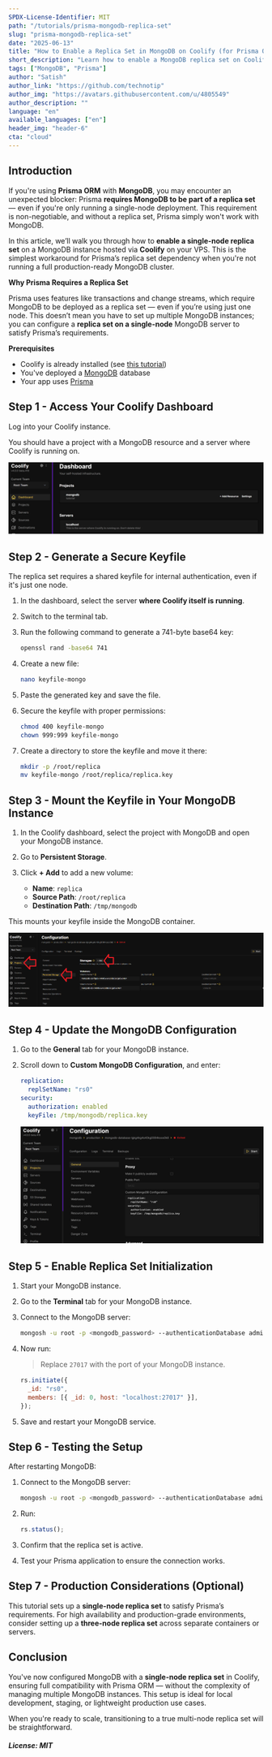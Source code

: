 ```yaml
---
SPDX-License-Identifier: MIT
path: "/tutorials/prisma-mongodb-replica-set"
slug: "prisma-mongodb-replica-set"
date: "2025-06-13"
title: "How to Enable a Replica Set in MongoDB on Coolify (for Prisma ORM Compatibility)"
short_description: "Learn how to enable a MongoDB replica set on Coolify to make it compatible with Prisma ORM, even for single-node deployments."
tags: ["MongoDB", "Prisma"]
author: "Satish"
author_link: "https://github.com/technotip"
author_img: "https://avatars.githubusercontent.com/u/4805549"
author_description: ""
language: "en"
available_languages: ["en"]
header_img: "header-6"
cta: "cloud"
---
```


## Introduction

If you're using **Prisma ORM** with **MongoDB**, you may encounter an unexpected blocker: Prisma **requires MongoDB to be part of a replica set** — even if you're only running a single-node deployment. This requirement is non-negotiable, and without a replica set, Prisma simply won't work with MongoDB.

In this article, we’ll walk you through how to **enable a single-node replica set** on a MongoDB instance hosted via **Coolify** on your VPS. This is the simplest workaround for Prisma’s replica set dependency when you're not running a full production-ready MongoDB cluster.

**Why Prisma Requires a Replica Set**

Prisma uses features like transactions and change streams, which require MongoDB to be deployed as a replica set — even if you’re using just one node. This doesn’t mean you have to set up multiple MongoDB instances; you can configure a **replica set on a single-node** MongoDB server to satisfy Prisma’s requirements.

**Prerequisites**

* Coolify is already installed (see [this tutorial](https://community.hetzner.com/tutorials/install-and-configure-coolify-on-linux))
* You've deployed a [MongoDB](https://coolify.io/docs/databases/#deploy-a-database) database
* Your app uses [Prisma](https://www.prisma.io/)

## Step 1 - Access Your Coolify Dashboard

Log into your Coolify instance.

You should have a project with a MongoDB resource and a server where Coolify is running on.

![](images/coolify-dashboard.png)

## Step 2 - Generate a Secure Keyfile

The replica set requires a shared keyfile for internal authentication, even if it's just one node.

1. In the dashboard, select the server **where Coolify itself is running**.
2. Switch to the terminal tab.
3. Run the following command to generate a 741-byte base64 key:

   ```bash
   openssl rand -base64 741
   ```

4. Create a new file:

   ```bash
   nano keyfile-mongo
   ```

5. Paste the generated key and save the file.
6. Secure the keyfile with proper permissions:

   ```bash
   chmod 400 keyfile-mongo
   chown 999:999 keyfile-mongo
   ```

7. Create a directory to store the keyfile and move it there:

   ```bash
   mkdir -p /root/replica
   mv keyfile-mongo /root/replica/replica.key
   ```

## Step 3 - Mount the Keyfile in Your MongoDB Instance

1. In the Coolify dashboard, select the project with MongoDB and open your MongoDB instance.
2. Go to **Persistent Storage**.
3. Click **+ Add** to add a new volume:

   - **Name**: `replica`
   - **Source Path**: `/root/replica`
   - **Destination Path**: `/tmp/mongodb`

This mounts your keyfile inside the MongoDB container.

![](images/mount-keyfile.png)

## Step 4 - Update the MongoDB Configuration

1. Go to the **General** tab for your MongoDB instance.
2. Scroll down to **Custom MongoDB Configuration**, and enter:

   ```yaml
   replication:
     replSetName: "rs0"
   security:
     authorization: enabled
     keyFile: /tmp/mongodb/replica.key
   ```
   
   ![](images/mongodb-config.png)

## Step 5 - Enable Replica Set Initialization

1. Start your MongoDB instance.
1. Go to the **Terminal** tab for your MongoDB instance.
3. Connect to the MongoDB server:
   ```bash
   mongosh -u root -p <mongodb_password> --authenticationDatabase admin
   ```
4. Now run:
   
   > Replace `27017` with the port of your MongoDB instance.
   
   ```js
   rs.initiate({
     _id: "rs0",
     members: [{ _id: 0, host: "localhost:27017" }],
   });
   ```

3. Save and restart your MongoDB service.

## Step 6 - Testing the Setup

After restarting MongoDB:

1. Connect to the MongoDB server:
   ```bash
   mongosh -u root -p <mongodb_password> --authenticationDatabase admin
   ```

2. Run:
   ```js
   rs.status();
   ```

3. Confirm that the replica set is active.
4. Test your Prisma application to ensure the connection works.

## Step 7 - Production Considerations (Optional)

This tutorial sets up a **single-node replica set** to satisfy Prisma’s requirements. For high availability and production-grade environments, consider setting up a **three-node replica set** across separate containers or servers.

## Conclusion

You've now configured MongoDB with a **single-node replica set** in Coolify, ensuring full compatibility with Prisma ORM — without the complexity of managing multiple MongoDB instances. This setup is ideal for local development, staging, or lightweight production use cases.

When you're ready to scale, transitioning to a true multi-node replica set will be straightforward.

##### License: MIT

<!--

Contributor's Certificate of Origin

By making a contribution to this project, I certify that:

(a) The contribution was created in whole or in part by me and I have
    the right to submit it under the license indicated in the file; or

(b) The contribution is based upon previous work that, to the best of my
    knowledge, is covered under an appropriate license and I have the
    right under that license to submit that work with modifications,
    whether created in whole or in part by me, under the same license
    (unless I am permitted to submit under a different license), as
    indicated in the file; or

(c) The contribution was provided directly to me by some other person
    who certified (a), (b) or (c) and I have not modified it.

(d) I understand and agree that this project and the contribution are
    public and that a record of the contribution (including all personal
    information I submit with it, including my sign-off) is maintained
    indefinitely and may be redistributed consistent with this project
    or the license(s) involved.

Signed-off-by: [Satish <satish@technotip.org>]

-->
